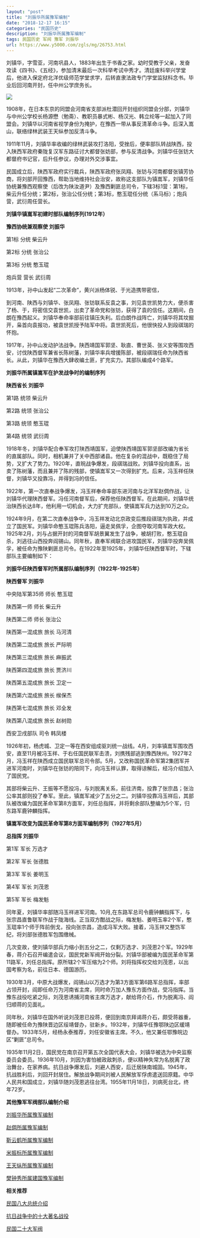 ```yaml
---
layout: "post"
title: "刘振华所属豫军编制"
date: "2018-12-17 16:15"
categories: "民国历史"
description: "刘振华所属豫军编制"
tags: 民国历史 军阀 豫军 刘振华
url: https://www.y5000.com/zgls/mg/26753.html
---
```






刘镇华，字雪亚，河南巩县人，1883年出生于书香之家。幼时受教于父亲，发奋攻读《四书》、《五经》，参加清末最后一次科举考试中秀才。清廷废科举兴学堂后，他进入保定府北洋优级师范学堂求学，后转直隶法政专门学堂监狱科念书。毕业后回河南开封，任中州公学庶务长。

![](https://img.y5000.com/uploads/allimg/171218/8-1G21Q0230L40.jpg)

1908年，在日本东京的同盟会河南省支部派杜潜回开封组织同盟会分部，刘镇华与中州公学校长杨源懋（勉斋）、教职员暴式彬、杨汉光、韩立纶等一起加入了同盟会。刘镇华以河南省视学身份为掩护，在豫西一带从事反清革命斗争。后深入嵩山，联络绿林武装王天纵参加反清斗争。

1911年11月，刘镇华率收编的绿林武装攻打洛阳，受挫后，便率部队转战陕西，投入陕西军政府秦陇复汉军东路征讨大都督张妨部，参与反清战争。刘镇华任张钫大都督府书记官，后升任参议，办理对外交涉事宜。

民国成立后，陕西军政府实行裁兵，陕西军政府张凤翔、张钫与河南都督张镇芳协商，将刘部开回豫西，帮助当地维持社会治安，故称这支部队为镇嵩军，刘镇华任协统兼豫西观察使（后改为陕汝道尹）及豫西剿匪总司令，下辖3标1营：第1标，柴云升任分统；第2标，张治公任分统；第3标，憨玉琨任分统（系马标）；炮兵营，武衍周任营长。

**刘镇华镇嵩军初建时部队编制序列(1912年）**

**豫西协统兼观察使 刘振华**

第1标 分统 柴云升

第2标 分统 张治公

第3标 分统 憨玉琨

炮兵营 营长 武衍周

1913年，孙中山发起“二次革命”，黄兴派杨体锐、于光造携带密信，

到河南、陕西与刘镇华、张凤翔、张钫联系反袁之事，刘见袁世凯势力大，便杀害了杨、于，将密信交袁世凯，出卖了革命党和张钫，获得了袁的信任。这期间，白朗在豫西起义。刘镇华奉命率部前往镇压失利。后白朗作战阵亡，刘镇华将其坟掘开，枭首向袁报功，被袁世凯授予陆军中将。袁世凯死后，他很快投人到段祺瑞的怀抱。

1917年，孙中山发动护法战争。陕西靖国军郭坚、耿直、曹世英、张义安等围攻西安，讨伐陕西督军兼省长陈树藩，刘镇华率兵增援陈部，被段祺瑞任命为陕西省长。从此，刘镇华在豫西大肆收编土匪，扩充实力。其部队编成4个路军。

**刘振华所属镇嵩军在护发战争时的编制序列**

**陕西省长 刘振华**

第1路 统领 柴云升

第2路 统领 张治公

第3路 统领 憨玉琨

第4路 统领 武衍周

1918年冬，刘镇华配合奉军攻打陕西靖国军，迫使陕西靖国军郭坚部改编为省长的直属部队。同时，相机兼并了关中西部诸县。他在复杂的混战中，既稳住了局势，又扩大了势力。1920年，直皖战争爆发，段祺瑞战败。刘镇华投向直系，出卖了陈树藩，而且兼并了陈的残部，使镇嵩军又一次得到扩充。后来，冯玉祥任陕督，刘镇华又投靠冯，并得到冯的信任。

1922年，第一次直奉战争爆发，冯玉祥奉命率部东进河南与北洋军赵倜作战，让刘镇华代理陕西督军。冯任河南督军后，保荐他任陕西督军。在此期间，刘镇华统治陕西长达8年，他利用一切机会，大力扩充部队，使镇嵩军兵力达到10万之众。

1924年9月，在第二次直奉战争中，冯玉祥发动北京政变后推段祺瑞为执政，并成立了国民军。刘镇华命憨玉琨陈兵洛阳，逼走吴佩孚，企图夺取河南军政大权。1925年2月，刘与占据开封的河南督军胡景翼发生了战争，被胡打败，憨玉琨自杀，刘逃往山西投奔阎锡山。同年秋，直奉军阀联合进攻国民军，刘镇华投奔吴佩孚，被任命为豫陕剿匪总司令。在1922年至1925年，刘镇华任陕西督军时，下辖部队主要编制如下：

**刘振华任陕西督军时所属部队编制序列（1922年-1925年）**

**陕西督军 刘振华**

中央陆军第35师 师长 憨玉琨

陕西第一师 师长 柴云升

陕西第二师 师长 张治公

陕西第一混成旅 旅长 马河清

陕西第二混成旅 旅长 严际明

陕西第三混成旅 旅长 麻振武

陕西第四混成旅 旅长 贾济川

陕西第五混成旅 旅长 卫定一

陕西第六混成旅 旅长 缑保杰

陕西第七混成旅 旅长 邓全发

陕西第八混成旅 旅长 赵树勋

西安卫戌部队 司令 韩凤楼

1926年初，杨虎城、卫定一等在西安组成驱刘统一战线。4月，刘率镇嵩军围攻西安，直至11月被冯玉祥、于右任国民联军击溃，刘携残部逃到豫西陕州。1927年2月，冯玉祥在陕西成立国民联军总司令部。5月，又改称国民革命军第2集团军并进军河南时，刘镇华在张钫的陪同下，向冯玉祥认罪，取得谅解后，经冯介绍加入了国民党。

其部将柴云升、王振等不愿投冯，与刘脱离关系，前往济南，投靠了张宗昌；张治公率其部则投了奉军。至此，镇嵩军减少了五分之二。刘镇华投靠冯玉祥后，其部队被改编为国民革命军第8方面军，刘任总指挥，并将剩余部队整编为5个军，归东路军鹿钟麟指挥。

**镇嵩军改变为国民革命军第8方面军编制序列（1927年5月）**

**总指挥 刘振华**

第1军 军长 万选才

第2军 军长 张德胜

第3军 军长 姜明玉

第4军 军长 刘茂恩

第5军 军长 梅发魁

同年夏，刘镇华率部随冯玉祥进军河南。10月,在东路军总司令鹿钟麟指挥下，与张宗昌直鲁联军作战于陇海线。正当双方酣战之际，梅发魁、姜明玉率2个军，憨玉琨率1个师于阵前倒戈，投向张宗昌，造成冯军大败。接着，冯玉祥又整饬军纪，将刘部张德胜军包围缴械。

几次变故，使刘镇华部兵力缩小到五分之二，仅剩万选才、刘茂恩2个军。1929年春，蒋介石召开编遣会议，国民党新军阀开始分裂。刘镇华部被编为国民革命军第11路军，刘任总指挥。原所辖2个军压缩为2个师。刘将指挥权交给刘茂恩，以出国考察为名，前往日本、德国游历。

1930年3月，中原大战爆发，阎锡山以万选才为第3方面军第6路军总指挥，率部占领开封，阎即任命万为河南省主席，同时命万加人豫东方面作战，受冯指挥。当豫东战役吃紧之际，刘茂恩诱捕河南省主席万选才，献给蒋介石，作为脱离冯、阎归顺蒋的见面礼。

同年秋，刘镇华在国外听说刘茂恩已投蒋，便回到南京拜谒蒋介石，颇受蒋器重，随即被任命为豫陕晋边区绥靖督办，驻新乡。1932年，刘镇华任豫鄂陕边区缓靖督办。1933年5月，经杨永泰推荐，刘任安徽省主席。不久，他又兼任鄂豫皖边区“剿匪”总司令。

1935年11月2日，国民党在南京召开第五次全国代表大会，刘镇华被选为中央监察委员会委员。1936年10月，刘因为害怕被政敌刺杀，便以精神失常为名脱离了政治舞台，在家养病。抗日战争爆发后，刘避人西安，后迁居陕南城固。1945年，抗战胜利后，刘回开封居住。解放战争期间刘被人民解放军俘虏遣送回原籍。中华人民共和国成立，刘镇华随刘茂恩逃往台湾。1955年11月18日，刘病死台北，终年72岁。

**其他豫军军阀部队编制介绍**

[ 刘振华所属豫军编制](https://www.y5000.com/zgls/mg/26753.html)

[赵倜所属豫军编制](https://www.y5000.com/zgls/mg/26754.html)

[靳云鹤所属豫军编制](https://www.y5000.com/zgls/mg/26756.html)

[米振标所属豫军编制](https://www.y5000.com/zgls/mg/26757.html)

[王天纵所属豫军编制](https://www.y5000.com/zgls/mg/26748.html)

[樊钟秀所属建国豫军编制](https://www.y5000.com/zgls/mg/26750.html)

**相关推荐**

[ 民国八大总统介绍](https://www.y5000.com/zgls/mrzj/26536.html)

[抗日战争中的十大著名战役](https://www.y5000.com/zgls/mg/26671.html)

[民国二十大军阀](https://www.y5000.com/zgls/mrzj/26565.html)
